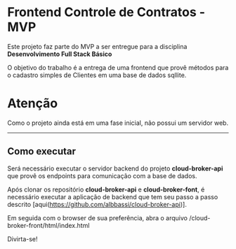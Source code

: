 # Frontend Controle de Contratos - MVP

Este projeto faz parte do MVP a ser entregue para a disciplina **Desenvolvimento Full Stack Básico** 

O objetivo do trabalho é a entrega de uma frontend que provê métodos para o cadastro simples de Clientes em uma base de dados sqllite.


# Atenção

Como o projeto ainda está em uma fase inicial, não possui um servidor web. 

---
## Como executar 


Será necessário executar o servidor backend do projeto **cloud-broker-api** que provê os endpoints para comunicação com a base de dados.

Após clonar os repositório **cloud-broker-api** e **cloud-broker-font**, é necessário executar a aplicação de backend que tem seu passo a passo descrito [aqui(https://github.com/albbassi/cloud-broker-api)].

Em seguida com o browser de sua preferência, abra o arquivo /cloud-broker-front/html/index.html

Divirta-se!

